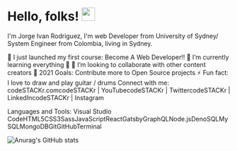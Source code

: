 # Hello, folks! <img src="https://raw.githubusercontent.com/MartinHeinz/MartinHeinz/master/wave.gif" width="30px">


I'm Jorge Ivan Rodriguez, I'm web Developer from University of Sydney/ System Engineer from Colombia, living in Sydney.



🔭 I just launched my first course: Become A Web Developer!!
🌱 I’m currently learning everything 🤣
👯 I’m looking to collaborate with other content creators
🥅 2021 Goals: Contribute more to Open Source projects
⚡ Fun fact: I love to draw and play guitar / drums
Connect with me:
codeSTACKr.comcodeSTACKr | YouTubecodeSTACKr | TwittercodeSTACKr | LinkedIncodeSTACKr | Instagram


Languages and Tools:
Visual Studio CodeHTML5CSS3SassJavaScriptReactGatsbyGraphQLNode.jsDenoSQLMySQLMongoDBGitGitHubTerminal















![Anurag's GitHub stats](https://github-readme-stats.vercel.app/api?username=ivany9&show_icons=true&theme=radical)


